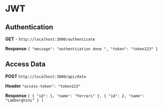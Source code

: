 # JWT

## Authentication

__GET__ - `http://localhost:3000/authenticate`

__Response__ `{
    "message": "authentication done ",
    "token": "token123"
}`

## Access Data

__POST__ `http://localhost:3000/api/data`

__Header__ `"access-token": "token123"`

__Response__ `[
    {
        "id": 1,
        "name": "Ferrari"
    },
    {
        "id": 2,
        "name": "Lamborghini"
    }
]`